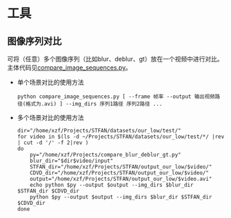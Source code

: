 # 工具

## 图像序列对比

可将（任意）多个图像序列（比如blur、deblur、gt）放在一个视频中进行对比。主体代码见[compare_image_sequences.py](./code/compare_image_sequences.py)。

- 单个场景对比的使用方法

  ```shell
  python compare_image_sequences.py [ --frame 帧率 --output 输出视频路径(格式为.avi) ] --img_dirs 序列1路径 序列2路径 ...
  ```

- 多个场景对比的使用方法

  ```shell
  dir="/home/xzf/Projects/STFAN/datasets/our_low/test/"
  for video in $(ls -d ~/Projects/STFAN/datasets/our_low/test/*/ |rev | cut -d '/' -f 2|rev )
  do
      py="/home/xzf/Projects/compare_blur_deblur_gt.py"
      blur_dir="$dir$video/input"
      STFAN_dir="/home/xzf/Projects/STFAN/output_our_low/$video/"
      CDVD_dir="/home/xzf/Projects/STFAN/output_our_low/$video/"
      output="/home/xzf/Projects/STFAN/output_our_low/$video.avi"
      echo python $py --output $output --img_dirs $blur_dir $STFAN_dir $CDVD_dir
      python $py --output $output --img_dirs $blur_dir $STFAN_dir $CDVD_dir
  done 
  ```

  